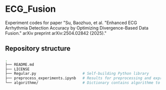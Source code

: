 # ECG_Fusion
Experiment codes for paper "Su, Baozhuo, et al. "Enhanced ECG Arrhythmia Detection Accuracy by Optimizing Divergence-Based Data Fusion." arXiv preprint arXiv:2504.02842 (2025)." 

## Repository structure
```bash
.
├── README.md
├── LICENSE
├── Regular.py                     # Self-building Python library
├── preprocess_experiments.ipynb   # Results for preprocessing and expriments. 
└── algorithme/                    # Dictionary contains algorithme to process gaussian and non-gaussian features.
```


